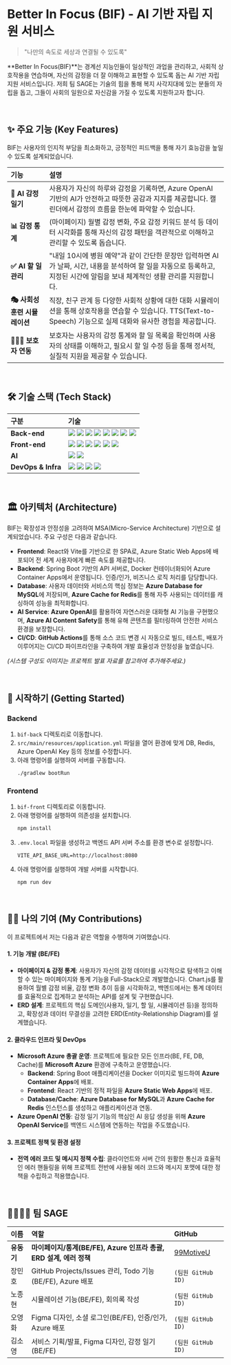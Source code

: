 
# Better In Focus (BIF) - AI 기반 자립 지원 서비스

> "나만의 속도로 세상과 연결될 수 있도록"

**Better In Focus(BIF)**는 경계선 지능인들이 일상적인 과업을 관리하고, 사회적 상호작용을 연습하며, 자신의 감정을 더 잘 이해하고 표현할 수 있도록 돕는 AI 기반 자립 지원 서비스입니다. 저희 팀 SAGE는 기술의 힘을 통해 복지 사각지대에 있는 분들의 자립을 돕고, 그들이 사회의 일원으로 자신감을 가질 수 있도록 지원하고자 합니다.

<br>

## ✨ 주요 기능 (Key Features)

BIF는 사용자의 인지적 부담을 최소화하고, 긍정적인 피드백을 통해 자기 효능감을 높일 수 있도록 설계되었습니다.

| 기능 | 설명 |
| :--- | :--- |
| **💬 AI 감정 일기** | 사용자가 자신의 하루와 감정을 기록하면, Azure OpenAI 기반의 AI가 안전하고 따뜻한 공감과 지지를 제공합니다. 캘린더에서 감정의 흐름을 한눈에 파악할 수 있습니다. |
| **📊 감정 통계** | (마이페이지) 월별 감정 변화, 주요 감정 키워드 분석 등 데이터 시각화를 통해 자신의 감정 패턴을 객관적으로 이해하고 관리할 수 있도록 돕습니다. |
| **✅ AI 할 일 관리** | "내일 10시에 병원 예약"과 같이 간단한 문장만 입력하면 AI가 날짜, 시간, 내용을 분석하여 할 일을 자동으로 등록하고, 지정된 시간에 알림을 보내 체계적인 생활 관리를 지원합니다. |
| **🎭 사회성 훈련 시뮬레이션** | 직장, 친구 관계 등 다양한 사회적 상황에 대한 대화 시뮬레이션을 통해 상호작용을 연습할 수 있습니다. TTS(Text-to-Speech) 기능으로 실제 대화와 유사한 경험을 제공합니다. |
| **👨‍👩‍👧 보호자 연동** | 보호자는 사용자의 감정 통계와 할 일 목록을 확인하며 사용자의 상태를 이해하고, 필요시 할 일 수정 등을 통해 정서적, 실질적 지원을 제공할 수 있습니다. |

<br>

## 🛠️ 기술 스택 (Tech Stack)

| 구분 | 기술 |
| :--- | :--- |
| **Back-end** | <img src="https://img.shields.io/badge/Java-007396?style=for-the-badge&logo=java&logoColor=white"> <img src="https://img.shields.io/badge/Spring_Boot-6DB33F?style=for-the-badge&logo=spring-boot&logoColor=white"> <img src="https://img.shields.io/badge/Spring_Security-6DB33F?style=for-the-badge&logo=spring-security&logoColor=white"> <img src="https://img.shields.io/badge/JPA-5A2D23?style=for-the-badge&logo=hibernate&logoColor=white"> <img src="https://img.shields.io/badge/MySQL-4479A1?style=for-the-badge&logo=mysql&logoColor=white"> <img src="https://img.shields.io/badge/Redis-DC382D?style=for-the-badge&logo=redis&logoColor=white"> <img src="https://img.shields.io/badge/JWT-000000?style=for-the-badge&logo=json-web-tokens&logoColor=white"> <img src="https://img.shields.io/badge/Gradle-02303A?style=for-the-badge&logo=gradle&logoColor=white"> |
| **Front-end** | <img src="https://img.shields.io/badge/React-61DAFB?style=for-the-badge&logo=react&logoColor=black"> <img src="https://img.shields.io/badge/Vite-646CFF?style=for-the-badge&logo=vite&logoColor=white"> <img src="https://img.shields.io/badge/JavaScript-F7DF1E?style=for-the-badge&logo=javascript&logoColor=black"> <img src="https://img.shields.io/badge/Zustand-000000?style=for-the-badge&logo=zustand&logoColor=white"> <img src="https://img.shields.io/badge/Tailwind_CSS-38B2AC?style=for-the-badge&logo=tailwind-css&logoColor=white"> <img src="https://img.shields.io/badge/Axios-5A29E4?style=for-the-badge&logo=axios&logoColor=white"> |
| **AI** | <img src="https://img.shields.io/badge/Azure_OpenAI-0078D4?style=for-the-badge&logo=microsoft-azure&logoColor=white"> <img src="https://img.shields.io/badge/Azure_AI_Content_Safety-0078D4?style=for-the-badge&logo=microsoft-azure&logoColor=white"> |
| **DevOps & Infra** | <img src="https://img.shields.io/badge/Azure%20Functions-0072B6.svg?style=flat&logo=azure-functions&logoColor=white"> <img src="https://img.shields.io/badge/Docker-2496ED?style=for-the-badge&logo=docker&logoColor=white"> <img src="https://img.shields.io/badge/Nginx-009639?style=for-the-badge&logo=nginx&logoColor=white"> <img src="https://img.shields.io/badge/GitHub_Actions-2088FF?style=for-the-badge&logo=github-actions&logoColor=white"> |

<br>

## 🏛️ 아키텍처 (Architecture)

BIF는 확장성과 안정성을 고려하여 MSA(Micro-Service Architecture) 기반으로 설계되었습니다. 주요 구성은 다음과 같습니다.

- **Frontend**: React와 Vite를 기반으로 한 SPA로, Azure Static Web Apps에 배포되어 전 세계 사용자에게 빠른 속도를 제공합니다.
- **Backend**: Spring Boot 기반의 API 서버로, Docker 컨테이너화되어 Azure Container Apps에서 운영됩니다. 인증/인가, 비즈니스 로직 처리를 담당합니다.
- **Database**: 사용자 데이터와 서비스의 핵심 정보는 **Azure Database for MySQL**에 저장되며, **Azure Cache for Redis**를 통해 자주 사용되는 데이터를 캐싱하여 성능을 최적화합니다.
- **AI Service**: **Azure OpenAI**를 활용하여 자연스러운 대화형 AI 기능을 구현했으며, **Azure AI Content Safety**를 통해 유해 콘텐츠를 필터링하여 안전한 서비스 환경을 보장합니다.
- **CI/CD**: **GitHub Actions**를 통해 소스 코드 변경 시 자동으로 빌드, 테스트, 배포가 이루어지는 CI/CD 파이프라인을 구축하여 개발 효율성과 안정성을 높였습니다.

*(시스템 구성도 이미지는 프로젝트 발표 자료를 참고하여 추가해주세요.)*

<br>

## 🚀 시작하기 (Getting Started)

### Backend

1.  `bif-back` 디렉토리로 이동합니다.
2.  `src/main/resources/application.yml` 파일을 열어 환경에 맞게 DB, Redis, Azure OpenAI Key 등의 정보를 수정합니다.
3.  아래 명령어를 실행하여 서버를 구동합니다.
    ```bash
    ./gradlew bootRun
    ```

### Frontend

1.  `bif-front` 디렉토리로 이동합니다.
2.  아래 명령어를 실행하여 의존성을 설치합니다.
    ```bash
    npm install
    ```
3.  `.env.local` 파일을 생성하고 백엔드 API 서버 주소를 환경 변수로 설정합니다.
    ```
    VITE_API_BASE_URL=http://localhost:8080
    ```
4.  아래 명령어를 실행하여 개발 서버를 시작합니다.
    ```bash
    npm run dev
    ```

<br>

## 🧑‍💻 나의 기여 (My Contributions)

이 프로젝트에서 저는 다음과 같은 역할을 수행하며 기여했습니다.

#### **1. 기능 개발 (BE/FE)**
-   **마이페이지 & 감정 통계**: 사용자가 자신의 감정 데이터를 시각적으로 탐색하고 이해할 수 있는 마이페이지와 통계 기능을 Full-Stack으로 개발했습니다. Chart.js를 활용하여 월별 감정 비율, 감정 변화 추이 등을 시각화하고, 백엔드에서는 통계 데이터를 효율적으로 집계하고 분석하는 API를 설계 및 구현했습니다.
-   **ERD 설계**: 프로젝트의 핵심 도메인(사용자, 일기, 할 일, 시뮬레이션 등)을 정의하고, 확장성과 데이터 무결성을 고려한 ERD(Entity-Relationship Diagram)를 설계했습니다.

#### **2. 클라우드 인프라 및 DevOps**
-   **Microsoft Azure 총괄 운영**: 프로젝트에 필요한 모든 인프라(BE, FE, DB, Cache)를 **Microsoft Azure** 환경에 구축하고 운영했습니다.
    -   **Backend**: Spring Boot 애플리케이션을 Docker 이미지로 빌드하여 **Azure Container Apps**에 배포.
    -   **Frontend**: React 기반의 정적 파일을 **Azure Static Web Apps**에 배포.
    -   **Database/Cache**: **Azure Database for MySQL**과 **Azure Cache for Redis** 인스턴스를 생성하고 애플리케이션과 연동.
-   **Azure OpenAI 연동**: 감정 일기 기능의 핵심인 AI 응답 생성을 위해 **Azure OpenAI Service**를 백엔드 시스템에 연동하는 작업을 주도했습니다.

#### **3. 프로젝트 정책 및 환경 설정**
-   **전역 에러 코드 및 메시지 정책 수립**: 클라이언트와 서버 간의 원활한 통신과 효율적인 에러 핸들링을 위해 프로젝트 전반에 사용될 에러 코드와 메시지 포맷에 대한 정책을 수립하고 적용했습니다.

<br>

## 👨‍👩‍👧‍👦 팀 SAGE

| 이름 | 역할 | GitHub |
| :--- | :--- | :--- |
| **유동기** | **마이페이지/통계(BE/FE), Azure 인프라 총괄, ERD 설계, 에러 정책** | [99MotiveU](https://github.com/99MotiveU) |
| 장민호 | GitHub Projects/Issues 관리, Todo 기능(BE/FE), Azure 배포 | `(팀원 GitHub ID)` |
| 노종현 | 시뮬레이션 기능(BE/FE), 회의록 작성 | `(팀원 GitHub ID)` |
| 오영화 | Figma 디자인, 소셜 로그인(BE/FE), 인증/인가, Azure 배포 | `(팀원 GitHub ID)` |
| 김소영 | 서비스 기획/발표, Figma 디자인, 감정 일기(BE/FE) | `(팀원 GitHub ID)` |


